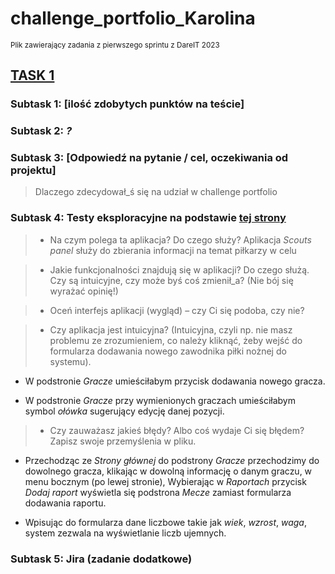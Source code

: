 # challenge_portfolio_Karolina
<sub> Plik zawierający zadania z pierwszego sprintu z DareIT 2023
  
## [TASK 1](#TASK-1)
  
### Subtask 1: [ilość zdobytych punktów na teście]
  
### Subtask 2: ***?***
  
### Subtask 3: [Odpowiedź na pytanie / cel, oczekiwania od projektu]
> Dlaczego zdecydował_ś się na udział w challenge portfolio
  
### Subtask 4: Testy eksploracyjne na podstawie [tej strony](https://url6405.circle.so/ls/click?upn=kwbwkXnZT32McfWCrnlzohrrzmJl0FdCrPNYFeExGRupuKOWxL3SRDijXgSLkpsWkAYFbk-2FbK4pd3TjJ2LtD4g-3D-3Dhwhr_U5Lv1wU5VRexpMaNRwFFyodbZkCZw8GlxZFvBQlnFrNGc6W9hqNpURZYqqBeLvdEDkKNUnHlYdA4C938wTn1DI3XamE-2FHVs5dolvXKj6piyN1PwIsrbNT7RIN6S1F5pTUb0c3wWBTwktEiLA7Lwkap72KuINBVRqLrrt6DrtmlDa6K2Dk8ONWql0E6Qra-2FaAFtNUagm0PevgK6WHeLiv9w-3D-3D)

> - Na czym polega ta aplikacja? Do czego służy?
Aplikacja *Scouts panel* służy do zbierania informacji na temat piłkarzy w celu 

> - Jakie funkcjonalności znajdują się w aplikacji? Do czego służą. Czy są intuicyjne, czy może byś coś zmienił_a? (Nie bój się wyrażać opinię!)
  
> - Oceń interfejs aplikacji (wygląd) – czy Ci się podoba, czy nie?
  
> - Czy aplikacja jest intuicyjna? (Intuicyjna, czyli np. nie masz problemu ze zrozumieniem, co należy kliknąć, żeby wejść do formularza dodawania nowego zawodnika piłki nożnej do systemu).

- W podstronie *Gracze* umieściłabym przycisk dodawania nowego gracza.

- W podstronie *Gracze* przy wymienionych graczach umieściłabym symbol *ołówka* sugerujący edycję danej pozycji.
  
> - Czy zauważasz jakieś błędy? Albo coś wydaje Ci się błędem? Zapisz swoje przemyślenia w pliku. 

- Przechodząc ze *Strony głównej* do podstrony *Gracze* przechodzimy do dowolnego gracza, klikając w dowolną informację o danym graczu, w menu bocznym (po lewej stronie), Wybierając w *Raportach* przycisk *Dodaj raport* wyświetla się podstrona *Mecze* zamiast formularza dodawania raportu.

- Wpisując do formularza dane liczbowe takie jak *wiek*, *wzrost*, *waga*, system zezwala na wyświetlanie liczb ujemnych.

### Subtask 5: Jira (zadanie dodatkowe)
